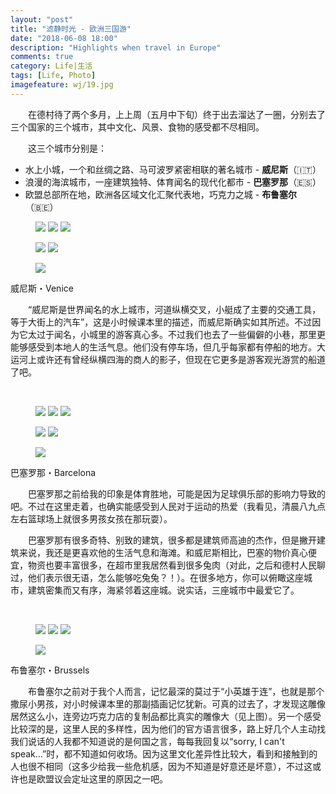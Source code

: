 ```yaml
---
layout: "post"
title: "滤静时光 - 欧洲三国游"
date: "2018-06-08 18:00"
description: "Highlights when travel in Europe"
comments: true
category: Life|生活
tags: [Life, Photo]
imagefeature: wj/19.jpg
---
```


&emsp;&emsp;在德村待了两个多月，上上周（五月中下旬）终于出去溜达了一圈，分别去了三个国家的三个城市，其中文化、风景、食物的感受都不尽相同。

<!--more-->

&emsp;&emsp;这三个城市分别是：
- 水上小城，一个和丝绸之路、马可波罗紧密相联的著名城市 - **威尼斯**（🇮🇹）
- 浪漫的海滨城市，一座建筑独特、体育闻名的现代化都市 - **巴塞罗那**（🇪🇸）
- 欧盟总部所在地，欧洲各区域文化汇聚代表地，巧克力之城 - **布鲁塞尔**（🇧🇪）

<figure class="third">
	<a href="{{ site.url }}/images/2018/europe/venice1.jpg"><img src="{{ site.url }}/images/2018/europe/venice1.jpg"></a>
	<a href="{{ site.url }}/images/2018/europe/venice2.jpg"><img src="{{ site.url }}/images/2018/europe/venice2.jpg"></a>
	<a href="{{ site.url }}/images/2018/europe/venice3.jpg"><img src="{{ site.url }}/images/2018/europe/venice3.jpg"></a>
</figure>
<figure class="half">
	<a href="{{ site.url }}/images/2018/europe/venice4.jpg"><img src="{{ site.url }}/images/2018/europe/venice4.jpg"></a>
	<a href="{{ site.url }}/images/wj/20.jpg"><img src="{{ site.url }}/images/wj/20.jpg"></a>
</figure>
<figure>
	<a href="{{ site.url }}/images/2018/europe/venice5.jpg"><img src="{{ site.url }}/images/2018/europe/venice5.jpg"></a>
</figure>
<figcaption>威尼斯・Venice</figcaption>

&emsp;&emsp;“威尼斯是世界闻名的水上城市，河道纵横交叉，小艇成了主要的交通工具，等于大街上的汽车”，这是小时候课本里的描述，而威尼斯确实如其所述。不过因为它太过于闻名，小城里的游客真心多。不过我们也去了一些偏僻的小巷，那里更能够感受到本地人的生活气息。他们没有停车场，但几乎每家都有停船的地方。大运河上或许还有曾经纵横四海的商人的影子，但现在它更多是游客观光游赏的船道了吧。

<br/>
<figure class="third">
	<a href="{{ site.url }}/images/wj/19.jpg"><img src="{{ site.url }}/images/wj/19.jpg"></a>
	<a href="{{ site.url }}/images/2018/europe/barce2.jpg"><img src="{{ site.url }}/images/2018/europe/barce2.jpg"></a>
	<a href="{{ site.url }}/images/2018/europe/barce3.jpg"><img src="{{ site.url }}/images/2018/europe/barce3.jpg"></a>
</figure>
<figure class="half">
	<a href="{{ site.url }}/images/wj/1.jpg"><img src="{{ site.url }}/images/wj/1.jpg"></a>
	<a href="{{ site.url }}/images/2018/europe/barce4.jpg"><img src="{{ site.url }}/images/2018/europe/barce4.jpg"></a>
</figure>
<figure>
	<a href="{{ site.url }}/images/2018/europe/barce1.jpg"><img src="{{ site.url }}/images/2018/europe/barce1.jpg"></a>
</figure>
<figcaption>巴塞罗那・Barcelona</figcaption>

&emsp;&emsp;巴塞罗那之前给我的印象是体育胜地，可能是因为足球俱乐部的影响力导致的吧。不过在这里走着，也确实能感受到人民对于运动的热爱（我看见，清晨八九点左右篮球场上就很多男孩女孩在那玩耍）。

&emsp;&emsp;巴塞罗那有很多奇特、别致的建筑，很多都是建筑师高迪的杰作，但是撇开建筑来说，我还是更喜欢他的生活气息和海滩。和威尼斯相比，巴塞的物价真心便宜，物资也要丰富很多，在超市里我居然看到很多兔肉（对此，之后和德村人民聊过，他们表示很无语，怎么能够吃兔兔？！）。在很多地方，你可以俯瞰这座城市，建筑密集而又有序，海紧邻着这座城。说实话，三座城市中最爱它了。

<br/>
<figure class="third">
	<a href="{{ site.url }}/images/wj/16.jpg"><img src="{{ site.url }}/images/wj/16.jpg"></a>
	<a href="{{ site.url }}/images/2018/europe/bruss2.jpg"><img src="{{ site.url }}/images/2018/europe/bruss2.jpg"></a>
	<a href="{{ site.url }}/images/2018/europe/bruss4.jpg"><img src="{{ site.url }}/images/2018/europe/bruss4.jpg"></a>
</figure>
<figure>
	<a href="{{ site.url }}/images/2018/europe/bruss3.jpg"><img src="{{ site.url }}/images/2018/europe/bruss3.jpg"></a>
</figure>
<figcaption>布鲁塞尔・Brussels</figcaption>

&emsp;&emsp;布鲁塞尔之前对于我个人而言，记忆最深的莫过于“小英雄于连”，也就是那个撒尿小男孩，对小时候课本里的那副插画记忆犹新。可真的过去了，才发现这雕像居然这么小，连旁边巧克力店的复制品都比真实的雕像大（见上图）。另一个感受比较深的是，这里人民的多样性，因为他们的官方语言很多，路上好几个人主动找我们说话的人我都不知道说的是何国之言，每每我回复以“sorry, I can't speak...”时，都不知道如何收场。因为这里文化差异性比较大，看到和接触到的人也很不相同（这多少给我一些危机感，因为不知道是好意还是坏意），不过这或许也是欧盟议会定址这里的原因之一吧。
